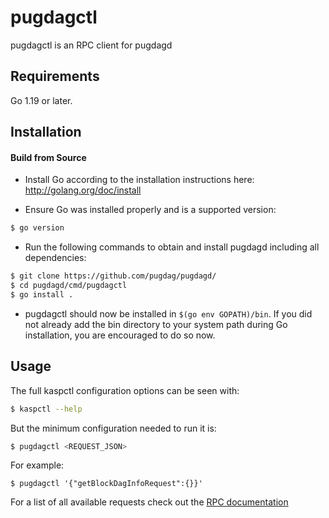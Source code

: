# pugdagctl

pugdagctl is an RPC client for pugdagd

## Requirements

Go 1.19 or later.

## Installation

#### Build from Source

- Install Go according to the installation instructions here:
  http://golang.org/doc/install

- Ensure Go was installed properly and is a supported version:

```bash
$ go version
```

- Run the following commands to obtain and install pugdagd including all dependencies:

```bash
$ git clone https://github.com/pugdag/pugdagd/
$ cd pugdagd/cmd/pugdagctl
$ go install .
```

- pugdagctl should now be installed in `$(go env GOPATH)/bin`. If you did not already add the bin directory to your
  system path during Go installation, you are encouraged to do so now.

## Usage

The full kaspctl configuration options can be seen with:

```bash
$ kaspctl --help
```

But the minimum configuration needed to run it is:

```bash
$ pugdagctl <REQUEST_JSON>
```

For example:

```
$ pugdagctl '{"getBlockDagInfoRequest":{}}'
```

For a list of all available requests check out the [RPC documentation](infrastructure/network/netadapter/server/grpcserver/protowire/rpc.md)